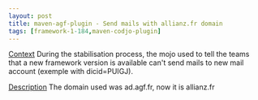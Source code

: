 ```yaml
---
layout: post
title: maven-agf-plugin - Send mails with allianz.fr domain
tags: [framework-1-184,maven-codjo-plugin]
---
```

<u>Context</u>
During the stabilisation process, the mojo used to tell the teams that a new framework version is available can't send mails to new mail account (exemple with dicid=PUIGJ).

<u>Description</u>
The domain used was ad.agf.fr, now it is allianz.fr
